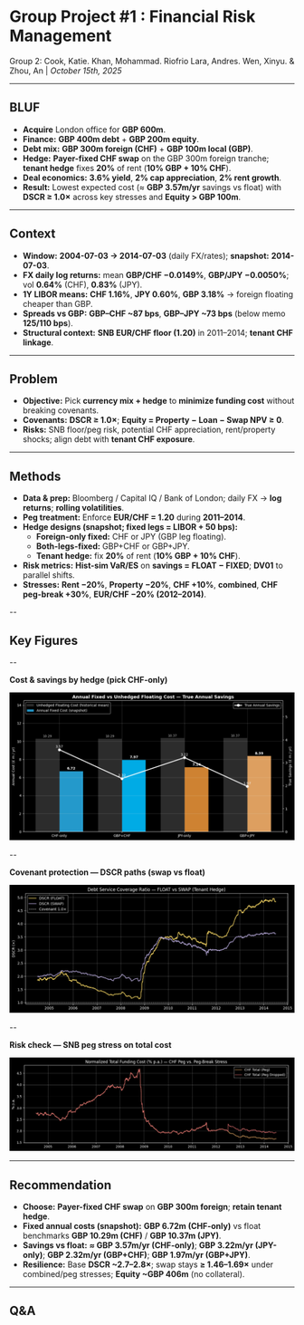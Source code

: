 <!-- .slide: class="title-slide" -->
# Group Project #1 : Financial Risk Management
<div class="subtitle">Group 2: Cook, Katie. Khan, Mohammad. Riofrio Lara, Andres. Wen, Xinyu. & Zhou, An | <em>October 15th, 2025</em></div>
</section>

---

## BLUF
- **Acquire** London office for **GBP 600m**.
- **Finance:** **GBP 400m debt** + **GBP 200m equity**.
- **Debt mix:** **GBP 300m foreign (CHF)** + **GBP 100m local (GBP)**.
- **Hedge:** **Payer-fixed CHF swap** on the GBP 300m foreign tranche; **tenant hedge** fixes **20%** of rent (**10% GBP + 10% CHF**).
- **Deal economics:** **3.6% yield**, **2% cap appreciation**, **2% rent growth**.
- **Result:** Lowest expected cost (≈ **GBP 3.57m/yr** savings vs float) with **DSCR ≥ 1.0×** across key stresses and **Equity > GBP 100m**.

---

## Context
- **Window:** **2004-07-03 → 2014-07-03** (daily FX/rates); **snapshot:** **2014-07-03**.
- **FX daily log returns:** mean **GBP/CHF −0.0149%**, **GBP/JPY −0.0050%**; vol **0.64%** (CHF), **0.83%** (JPY).
- **1Y LIBOR means:** **CHF 1.16%**, **JPY 0.60%**, **GBP 3.18%** → foreign floating cheaper than GBP.
- **Spreads vs GBP:** **GBP–CHF ~87 bps**, **GBP–JPY ~73 bps** (below memo **125/110 bps**).
- **Structural context:** **SNB EUR/CHF floor (1.20)** in 2011–2014; **tenant CHF linkage**.

---

## Problem
- **Objective:** Pick **currency mix + hedge** to **minimize funding cost** without breaking covenants.
- **Covenants:** **DSCR ≥ 1.0×**; **Equity = Property − Loan − Swap NPV ≥ 0**.
- **Risks:** SNB floor/peg risk, potential CHF appreciation, rent/property shocks; align debt with **tenant CHF exposure**.

---

## Methods
- **Data & prep:** Bloomberg / Capital IQ / Bank of London; daily FX → **log returns**; **rolling volatilities**.
- **Peg treatment:** Enforce **EUR/CHF = 1.20** during **2011–2014**.
- **Hedge designs (snapshot; fixed legs = LIBOR + 50 bps):**
  - **Foreign-only fixed:** CHF or JPY (GBP leg floating).
  - **Both-legs-fixed:** GBP+CHF or GBP+JPY.
  - **Tenant hedge:** fix **20%** of rent (**10% GBP + 10% CHF**).
- **Risk metrics:** **Hist-sim VaR/ES** on **savings = FLOAT − FIXED**; **DV01** to parallel shifts.
- **Stresses:** **Rent −20%**, **Property −20%**, **CHF +10%**, **combined**, **CHF peg-break +30%**, **EUR/CHF −20% (2012–2014)**.


--
## Key Figures

--

**Cost & savings by hedge (pick CHF-only)**
<div class="center-xy">
  <img src="./images/graph11.png" alt="Annual Fixed vs Unhedged Floating Cost — True Annual Savings">
</div>

--

**Covenant protection — DSCR paths (swap vs float)**
<div class="center-xy">
  <img src="./images/graph14.png" alt="Debt Service Coverage Ratio — FLOAT vs SWAP (Covenant 1.0×)">
</div>

--

**Risk check — SNB peg stress on total cost**
<div class="center-xy">
  <img src="./images/graph10.png" alt="Normalized Total Funding Cost — CHF Peg vs Peg-Break Stress">
</div>

---

## Recommendation
- **Choose:** **Payer-fixed CHF swap** on **GBP 300m foreign**; **retain tenant hedge**.
- **Fixed annual costs (snapshot):** **GBP 6.72m (CHF-only)** vs float benchmarks **GBP 10.29m (CHF)** / **GBP 10.37m (JPY)**.
- **Savings vs float:** **≈ GBP 3.57m/yr (CHF-only)**; **GBP 3.22m/yr (JPY-only)**; **GBP 2.32m/yr (GBP+CHF)**; **GBP 1.97m/yr (GBP+JPY)**.
- **Resilience:** Base **DSCR ~2.7–2.8×**; swap stays **≥ 1.46–1.69×** under combined/peg stresses; **Equity ~GBP 406m** (no collateral).

---

## Q&A
